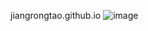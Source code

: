  jiangrongtao.github.io
  ![image](https://github.com/jiangrongtao/jiangrongtao.github.io/blob/master/CardVoucherDome/raw/Screenshot_2016-05-30-09-48-31.jpeg)
